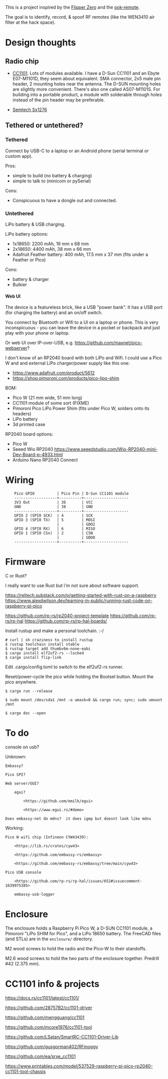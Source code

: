 This is a project inspired by the [Flipper
Zero](https://flipperzero.one/) and the
[ook-remote](https://github.com/SebKuzminsky/ook-remote/tree/master).

The goal is to identify, record, & spoof RF remotes (like the WEN3410
air filter at the hack space).


# Design thoughts


## Radio chip

* [CC1101](https://www.ti.com/product/CC1101).  Lots of modules available.
I have a D-Sun CC1101 and an Ebyte E07-M1101D, they seem about equivalent.
SMA connector, 2x5 male pin header, 2 mounting holes near the antenna.
The D-SUN mounting holes are slightly more convenient.  There's also one
called AS07-M1101S.  For building into a portable product, a module with
solderable through holes instead of the pin header may be preferable.

* [Semtech Sx1276](https://www.semtech.com/products/wireless-rf/lora-connect/sx1276)


## Tethered or untethered?


### Tethered

Connect by USB-C to a laptop or an Android phone (serial terminal or
custom app).

Pros:
* simple to build (no battery & charging)
* simple to talk to (minicom or pySerial)

Cons:
* Conspicuous to have a dongle out and connected.


### Untethered

LiPo battery & USB charging.

LiPo battery options:
* 1x18650: 2200 mAh, 19 mm x 68 mm
* 2x18650: 4400 mAh, 38 mm x 66 mm
* Adafruit Feather battery: 400 mAh, 17.5 mm x 37 mm (fits under a Feather or Pico)

Cons:
* battery & charger
* Bulkier


#### Web UI

The device is a featureless brick, like a USB "power bank".  It has a
USB port (for charging the battery) and an on/off switch.

You connect by Bluetooth or Wifi to a UI on a laptop or phone.  This is
very inconspicuous - you can leave the device in a pocket or backpack
and just play with your phone or laptop.

Or web UI over IP-over-USB,
e.g. <https://github.com/maxnet/pico-webserver>?

I don't know of an RP2040 board with both LiPo and Wifi.  I could
use a Pico W and and external LiPo charger/power supply like this one:
* <https://www.adafruit.com/product/5612>
* <https://shop.pimoroni.com/products/pico-lipo-shim>

BOM:
* Pico W (21 mm wide, 51 mm long)
* CC1101 module of some sort (FIXME)
* Pimoroni Pico LiPo Power Shim (fits under Pico W, solders onto its headers)
* LiPo battery
* 3d printed case

RP2040 board options:
* Pico W
* Seeed Wio RP2040 <https://www.seeedstudio.com/Wio-RP2040-mini-Dev-Board-p-4933.html>
* Arduino Nano RP2040 Connect


# Wiring

```
    Pico GPIO          | Pico Pin | D-Sun CC1101 module
    -------------------+----------+--------------------
    3V3 Out            | 36       | VCC
    GND                | 38       | GND
    -------------------+----------+--------------------
    GPIO 2 (SPI0 SCK)  | 4        | SCK
    GPIO 3 (SPI0 TX)   | 5        | MOSI
                       |          | GDO2
    GPIO 4 (SPI0 RX)   | 6        | MISO
    GPIO 1 (SPI0 CSn)  | 2        | CSN
                       |          | GDO0
    -------------------+----------+--------------------
```


# Firmware

C or Rust?

I really want to use Rust but i'm not sure about software support.

<https://reltech.substack.com/p/getting-started-with-rust-on-a-raspberry>
<https://www.alexdwilson.dev/learning-in-public/running-rust-code-on-raspberry-pi-pico>

<https://github.com/rp-rs/rp2040-project-template>
<https://github.com/rp-rs/rp-hal>
<https://github.com/rp-rs/rp-hal-boards/>

Install rustup and make a personal toolchain.  :-/

```
# curl | sh craziness to install rustup
$ rustup toolchain install stable
$ rustup target add thumbv6m-none-eabi
$ cargo install elf2uf2-rs --locked
$ cargo install flip-link
```

Edit .cargo/config.toml to switch to the elf2uf2-rs runner.

Reset/power-cycle the pico while holding the Bootsel button.  Mount the
pico anywhere.

`$ cargo run --release`

`$ sudo mount /dev/sda1 /mnt -o umask=0 && cargo run; sync; sudo umount /mnt`

`$ cargo doc --open`


# To do

console on usb?

Unknown:

    Embassy?

    Pico SPI?

    Web server/GUI?

        egui?

            <https://github.com/emilk/egui>

            <https://www.egui.rs/#demo>

    Does embassy-net do mdns?  it does igmp but doesnt look like mdns

Working:

    Pico W wifi chip (Infineon CYW43439):

        <https://lib.rs/crates/cyw43>

        <https://github.com/embassy-rs/embassy>

        <https://github.com/embassy-rs/embassy/tree/main/cyw43>

    Pico USB console

        <https://github.com/rp-rs/rp-hal/issues/652#issuecomment-1639975385>

        embassy-usb-logger


# Enclosure

The enclosure holds a Raspberry Pi Pico W, a D-SUN CC1101 module, a
Pimoroni "LiPo SHIM for Pico", and a LiPo 18650 battery.  The FreeCAD
files (and STLs) are in the `enclosure/` directory.

M2 wood screws to hold the radio and the Pico-W to their standoffs.

M2.6 wood screws to hold the two parts of the enclosure together.
Predrill \#42 (2.375 mm).


# CC1101 info & projects

<https://docs.rs/cc1101/latest/cc1101/>

<https://github.com/28757B2/cc1101-driver>

<https://github.com/mengguang/cc1101>

<https://github.com/mcore1976/cc1101-tool>

<https://github.com/LSatan/SmartRC-CC1101-Driver-Lib>

<https://github.com/gusgorman402/RFmoggy>

<https://github.com/ea/srxe_cc1101>

<https://www.printables.com/model/537529-raspberry-pi-pico-rp2040-cc1101-tool-chassis>
